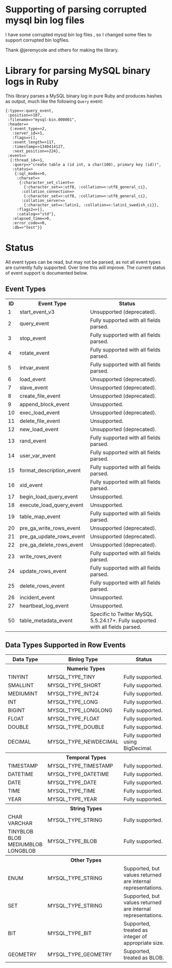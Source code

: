 # Supporting of parsing corrupted mysql bin log files #


I have some corrupted mysql bin log files , so I changed some files to support
corrupted bin logfiles.


Thank @jeremycole and others for making the library.

# Library for parsing MySQL binary logs in Ruby #





This library parses a MySQL binary log in pure Ruby and produces hashes as output, much like the following `Query` event:

    {:type=>:query_event,
     :position=>107,
     :filename=>"mysql-bin.000001",
     :header=>
      {:event_type=>2,
       :server_id=>1,
       :flags=>[],
       :event_length=>117,
       :timestamp=>1340414127,
       :next_position=>224},
     :event=>
      {:thread_id=>1,
       :query=>"create table a (id int, a char(100), primary key (id))",
       :status=>
        {:sql_mode=>0,
         :charset=>
          {:character_set_client=>
            {:character_set=>:utf8, :collation=>:utf8_general_ci},
           :collation_connection=>
            {:character_set=>:utf8, :collation=>:utf8_general_ci},
           :collation_server=>
            {:character_set=>:latin1, :collation=>:latin1_swedish_ci}},
         :flags2=>[],
         :catalog=>"std"},
       :elapsed_time=>0,
       :error_code=>0,
       :db=>"test"}}

# Status #

All event types can be read, but may not be parsed, as not all event types are currently fully supported. Over time this will improve. The current status of event support is documented below.

## Event Types ##

<table>
  <tr>
    <th>ID</th>
    <th>Event Type</th>
    <th>Status</th>
  </tr>
  <tr>
    <td>1</td>
    <td>start_event_v3</td>
    <td>Unsupported (deprecated).</td>
  </tr>
  <tr>
    <td>2</td>
    <td>query_event</td>
    <td>Fully supported with all fields parsed.</td>
  </tr>
  <tr>
    <td>3</td>
    <td>stop_event</td>
    <td>Fully supported with all fields parsed.</td>
  </tr>
  <tr>
    <td>4</td>
    <td>rotate_event</td>
    <td>Fully supported with all fields parsed.</td>
  </tr>
  <tr>
    <td>5</td>
    <td>intvar_event</td>
    <td>Fully supported with all fields parsed.</td>
  </tr>
  <tr>
    <td>6</td>
    <td>load_event</td>
    <td>Unsupported (deprecated).</td>
  </tr>
  <tr>
    <td>7</td>
    <td>slave_event</td>
    <td>Unsupported (deprecated).</td>
  </tr>
  <tr>
    <td>8</td>
    <td>create_file_event</td>
    <td>Unsupported (deprecated).</td>
  </tr>
  <tr>
    <td>9</td>
    <td>append_block_event</td>
    <td>Unsupported.</td>
  </tr>
  <tr>
    <td>10</td>
    <td>exec_load_event</td>
    <td>Unsupported (deprecated).</td>
  </tr>
  <tr>
    <td>11</td>
    <td>delete_file_event</td>
    <td>Unsupported.</td>
  </tr>
  <tr>
    <td>12</td>
    <td>new_load_event</td>
    <td>Unsupported (deprecated).</td>
  </tr>
  <tr>
    <td>13</td>
    <td>rand_event</td>
    <td>Fully supported with all fields parsed.</td>
  </tr>
  <tr>
    <td>14</td>
    <td>user_var_event</td>
    <td>Fully supported with all fields parsed.</td>
  </tr>
  <tr>
    <td>15</td>
    <td>format_description_event</td>
    <td>Fully supported with all fields parsed.</td>
  </tr>
  <tr>
    <td>16</td>
    <td>xid_event</td>
    <td>Fully supported with all fields parsed.</td>
  </tr>
  <tr>
    <td>17</td>
    <td>begin_load_query_event</td>
    <td>Unsupported.</td>
  </tr>
  <tr>
    <td>18</td>
    <td>execute_load_query_event</td>
    <td>Unsupported.</td>
  </tr>
  <tr>
    <td>19</td>
    <td>table_map_event</td>
    <td>Fully supported with all fields parsed.</td>
  </tr>
  <tr>
    <td>20</td>
    <td>pre_ga_write_rows_event</td>
    <td>Unsupported (deprecated).</td>
  </tr>
  <tr>
    <td>21</td>
    <td>pre_ga_update_rows_event</td>
    <td>Unsupported (deprecated).</td>
  </tr>
  <tr>
    <td>22</td>
    <td>pre_ga_delete_rows_event</td>
    <td>Unsupported (deprecated).</td>
  </tr>
  <tr>
    <td>23</td>
    <td>write_rows_event</td>
    <td>Fully supported with all fields parsed.</td>
  </tr>
  <tr>
    <td>24</td>
    <td>update_rows_event</td>
    <td>Fully supported with all fields parsed.</td>
  </tr>
  <tr>
    <td>25</td>
    <td>delete_rows_event</td>
    <td>Fully supported with all fields parsed.</td>
  </tr>
  <tr>
    <td>26</td>
    <td>incident_event</td>
    <td>Unsupported.</td>
  </tr>
  <tr>
    <td>27</td>
    <td>heartbeat_log_event</td>
    <td>Unsupported.</td>
  </tr>
  <tr>
    <td>50</td>
    <td>table_metadata_event</td>
    <td>Specific to Twitter MySQL 5.5.24.t7+. Fully supported with all fields parsed.</td>
  </tr>
</table>

## Data Types Supported in Row Events ##

<table>
  <tr>
    <th>Data Type</th>
    <th>Binlog Type</th>
    <th>Status</th>
  </tr>
  <tr>
    <th colspan=3>Numeric Types</th>
  </tr>
  <tr>
    <td>TINYINT</td>
    <td>MYSQL_TYPE_TINY</td>
    <td>Fully supported.</td>
  </tr>
  <tr>
    <td>SMALLINT</td>
    <td>MYSQL_TYPE_SHORT</td>
    <td>Fully supported.</td>
  </tr>
  <tr>
    <td>MEDIUMINT</td>
    <td>MYSQL_TYPE_INT24</td>
    <td>Fully supported.</td>
  </tr>
  <tr>
    <td>INT</td>
    <td>MYSQL_TYPE_LONG</td>
    <td>Fully supported.</td>
  </tr>
  <tr>
    <td>BIGINT</td>
    <td>MYSQL_TYPE_LONGLONG</td>
    <td>Fully supported.</td>
  </tr>
  <tr>
    <td>FLOAT</td>
    <td>MYSQL_TYPE_FLOAT</td>
    <td>Fully supported.</td>
  </tr>
  <tr>
    <td>DOUBLE</td>
    <td>MYSQL_TYPE_DOUBLE</td>
    <td>Fully supported.</td>
  </tr>
  <tr>
    <td>DECIMAL</td>
    <td>MYSQL_TYPE_NEWDECIMAL</td>
    <td>Fully supported using BigDecimal.</td>
  </tr>
  <tr>
    <th colspan=3>Temporal Types</th>
  </tr>
  <tr>
    <td>TIMESTAMP</td>
    <td>MYSQL_TYPE_TIMESTAMP</td>
    <td>Fully supported.</td>
  </tr>
  <tr>
    <td>DATETIME</td>
    <td>MYSQL_TYPE_DATETIME</td>
    <td>Fully supported.</td>
  </tr>
  <tr>
    <td>DATE</td>
    <td>MYSQL_TYPE_DATE</td>
    <td>Fully supported.</td>
  </tr>
  <tr>
    <td>TIME</td>
    <td>MYSQL_TYPE_TIME</td>
    <td>Fully supported.</td>
  </tr>
  <tr>
    <td>YEAR</td>
    <td>MYSQL_TYPE_YEAR</td>
    <td>Fully supported.</td>
  </tr>
  <tr>
    <th colspan=3>String Types</th>
  </tr>
  <tr>
    <td>CHAR<br/>VARCHAR</td>
    <td>MYSQL_TYPE_STRING</td>
    <td>Fully supported.</td>
  </tr>
  <tr>
    <td>TINYBLOB<br/>BLOB<br/>MEDIUMBLOB<br/>LONGBLOB</td>
    <td>MYSQL_TYPE_BLOB</td>
    <td>Fully supported.</td>
  </tr>
  <tr>
    <th colspan=3>Other Types</th>
  </tr>
  <tr>
    <td>ENUM</td>
    <td>MYSQL_TYPE_STRING</td>
    <td>Supported, but values returned are internal representations.</td>
  </tr>
  <tr>
    <td>SET</td>
    <td>MYSQL_TYPE_STRING</td>
    <td>Supported, but values returned are internal representations.</td>
  </tr>
  <tr>
    <td>BIT</td>
    <td>MYSQL_TYPE_BIT</td>
    <td>Supported, treated as integer of appropriate size.</td>
  </tr>
  <tr>
    <td>GEOMETRY</td>
    <td>MYSQL_TYPE_GEOMETRY</td>
    <td>Supported, treated as BLOB.</td>
  </tr>
</table>
